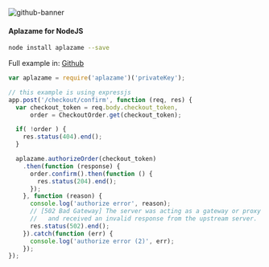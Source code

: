 ![github-banner](https://cloud.githubusercontent.com/assets/2305833/18190336/5cb3f692-70c2-11e6-82ea-025dcd7f5b6e.png)

#### Aplazame for NodeJS

``` sh
node install aplazame --save
```

Full example in: [Github](https://github.com/aplazame/node-sdk/tree/master/example)

``` js
var aplazame = require('aplazame')('privateKey');

// this example is using expressjs
app.post('/checkout/confirm', function (req, res) {
  var checkout_token = req.body.checkout_token,
      order = CheckoutOrder.get(checkout_token);

  if( !order ) {
    res.status(404).end();
  }

  aplazame.authorizeOrder(checkout_token)
    .then(function (response) {
      order.confirm().then(function () {
        res.status(204).end();
      });
    }, function (reason) {
      console.log('authorize error', reason);
      // [502 Bad Gateway] The server was acting as a gateway or proxy
      //   and received an invalid response from the upstream server.
      res.status(502).end();
    }).catch(function (err) {
      console.log('authorize error (2)', err);
    });
});

```
